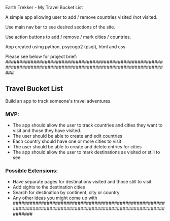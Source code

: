 Earth Trekker - My Travel Bucket List

A simple app allowing user to add / remove countries visited /not visited.

Use main nav bar to see desired sections of the site.

Use action buttons to add / remove / mark cities / countries.

App created using python, psycogp2 (psql), html and css

Please see below for project brief:
###################################################################################################################
## Travel Bucket List

Build an app to track someone's travel adventures.

### MVP:

 * The app should allow the user to track countries and cities they want to visit and those they have visited.
 * The user should be able to create and edit countries
 * Each country should have one or more cities to visit
 * The user should be able to create and delete entries for cities
 * The app should allow the user to mark destinations as visited or still to see

### Possible Extensions:

 * Have separate pages for destinations visited and those still to visit
 * Add sights to the destination cities
 * Search for destination by continent, city or country
 * Any other ideas you might come up with
 ###################################################################################################################
